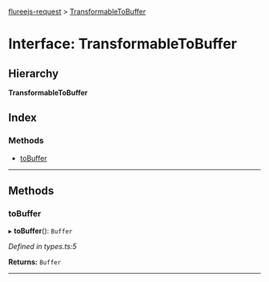 [flureejs-request](../README.md) > [TransformableToBuffer](../interfaces/transformabletobuffer.md)

# Interface: TransformableToBuffer

## Hierarchy

**TransformableToBuffer**

## Index

### Methods

- [toBuffer](transformabletobuffer.md#tobuffer)

---

## Methods

<a id="tobuffer"></a>

### toBuffer

▸ **toBuffer**(): `Buffer`

_Defined in types.ts:5_

**Returns:** `Buffer`

---
